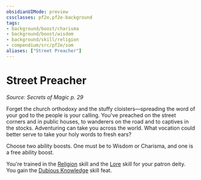 ```yaml
---
obsidianUIMode: preview
cssclasses: pf2e,pf2e-background
tags:
- background/boost/charisma
- background/boost/wisdom
- background/skill/religion
- compendium/src/pf2e/som
aliases: ["Street Preacher"]
---
```

# Street Preacher
*Source: Secrets of Magic p. 29*  

Forget the church orthodoxy and the stuffy cloisters—spreading the word of your god to the people is your calling. You've preached on the street corners and in public houses, to wanderers on the road and to captives in the stocks. Adventuring can take you across the world. What vocation could better serve to take your holy words to fresh ears?

Choose two ability boosts. One must be to Wisdom or Charisma, and one is a free ability boost.

You're trained in the [Religion](compendium/skills.md#Religion) skill and the [Lore](compendium/skills.md#Lore) skill for your patron deity. You gain the [Dubious Knowledge](compendium/feats/dubious-knowledge.md) skill feat.
